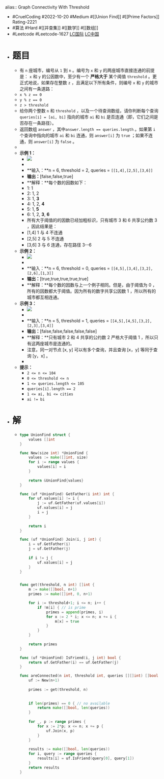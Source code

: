alias:: Graph Connectivity With Threshold

- #CruelCoding #2022-10-20 #Medium #[[Union Find]] #[[Prime Factors]] Rating-2221
- #算法 #Hard #[[并查集]] #[[数学]] #[[数组]]
- #Leetcode #Leetcode-1627 [LC国际](https://leetcode.com/problems/graph-connectivity-with-threshold/) [LC中国](https://leetcode.cn/problems/graph-connectivity-with-threshold/)
- # 题目
	- 有 `n` 座城市，编号从 `1` 到 `n` 。编号为 `x` 和 `y` 的两座城市直接连通的前提是： `x` 和 `y` 的公因数中，至少有一个 **严格大于** 某个阈值 `threshold` 。更正式地说，如果存在整数 `z` ，且满足以下所有条件，则编号 `x` 和 `y` 的城市之间有一条道路：
	- `x % z == 0`
	- `y % z == 0`
	- `z > threshold`
	- 给你两个整数 `n` 和 `threshold` ，以及一个待查询数组，请你判断每个查询 `queries[i] = [ai, bi]` 指向的城市 `ai` 和 `bi` 是否连通（即，它们之间是否存在一条路径）。
	- 返回数组 `answer` ，其中`answer.length == queries.length` 。如果第 `i` 个查询中指向的城市 `ai` 和 `bi` 连通，则 `answer[i]` 为 `true` ；如果不连通，则 `answer[i]` 为 `false` 。
	-
	- **示例 1：**
		- ![](https://assets.leetcode-cn.com/aliyun-lc-upload/uploads/2020/10/18/ex1.jpg)
		-
		- **输入：**n = 6, threshold = 2, queries = `[[1,4],[2,5],[3,6]]`
		- **输出：**[false,false,true]
		- **解释：**每个数的因数如下：
		- 1: 1
		- 2: 1, 2
		- 3: 1, **3**
		- 4: 1, 2, **4**
		- 5: 1, **5**
		- 6: 1, 2, **3**, **6**
		- 所有大于阈值的的因数已经加粗标识，只有城市 3 和 6 共享公约数 3 ，因此结果是：
		- [1,4] 1 与 4 不连通
		- [2,5] 2 与 5 不连通
		- [3,6] 3 与 6 连通，存在路径 3--6
	- **示例 2：**
		- ![](https://assets.leetcode-cn.com/aliyun-lc-upload/uploads/2020/10/18/tmp.jpg)
		-
		- **输入：**n = 6, threshold = 0, queries = `[[4,5],[3,4],[3,2],[2,6],[1,3]]`
		- **输出：**[true,true,true,true,true]
		- **解释：**每个数的因数与上一个例子相同。但是，由于阈值为 0 ，所有的因数都大于阈值。因为所有的数字共享公因数 1 ，所以所有的城市都互相连通。
	- **示例 3：**
		- ![](https://assets.leetcode-cn.com/aliyun-lc-upload/uploads/2020/10/16/ex3.jpg)
		-
		- **输入：**n = 5, threshold = 1, queries = `[[4,5],[4,5],[3,2],[2,3],[3,4]]`
		- **输出：**[false,false,false,false,false]
		- **解释：**只有城市 2 和 4 共享的公约数 2 严格大于阈值 1 ，所以只有这两座城市是连通的。
		- 注意，同一对节点 [x, y] 可以有多个查询，并且查询 [x，y] 等同于查询 [y，x] 。
		-
	- **提示：**
		- `2 <= n <= 104`
		- `0 <= threshold <= n`
		- `1 <= queries.length <= 105`
		- `queries[i].length == 2`
		- `1 <= ai, bi <= cities`
		- `ai != bi`
- # 解
	- ```go
	  type UnionFind struct {
	      values []int
	  }
	  
	  func New(size int) *UnionFind {
	      values := make([]int, size)
	      for i := range values {
	          values[i] = i
	      }
	      
	      return &UnionFind{values}
	  }
	  
	  func (uf *UnionFind) GetFather(i int) int {
	      for uf.values[i] != i {
	          j := uf.GetFather(uf.values[i])
	          uf.values[i] = j
	          i = j
	      }
	      
	      return i
	  }
	  
	  func (uf *UnionFind) Join(i, j int) {
	      i = uf.GetFather(i)
	      j = uf.GetFather(j)
	      
	      if i != j {
	          uf.values[i] = j
	      }
	  }
	  
	  
	  func get(threshold, n int) []int {
	      m := make([]bool, n+1)
	      primes := make([]int, 0, n+1)
	  
	      for i := threshold+1; i <= n; i++ {
	          if !m[i] { // is prime
	              primes = append(primes, i)
	              for x := 2 * i; x <= n; x += i {
	                  m[x] = true
	              }
	          }
	      }
	      
	      return primes
	  }
	  
	  func (uf *UnionFind) IsFriend(i, j int) bool {
	      return uf.GetFather(i) == uf.GetFather(j)
	  }
	  
	  func areConnected(n int, threshold int, queries [][]int) []bool {
	      uf := New(n+1)
	      
	      primes := get(threshold, n)
	      
	      
	      if len(primes) == 0 { // no available
	          return make([]bool, len(queries))
	      }
	      
	      for _, p := range primes {
	          for x := 2*p; x <= n; x += p {
	              uf.Join(x, p)
	          }
	      }
	      
	      results := make([]bool, len(queries))
	      for i, query := range queries {
	          results[i] = uf.IsFriend(query[0], query[1])
	      }
	      return results
	  }
	  ```